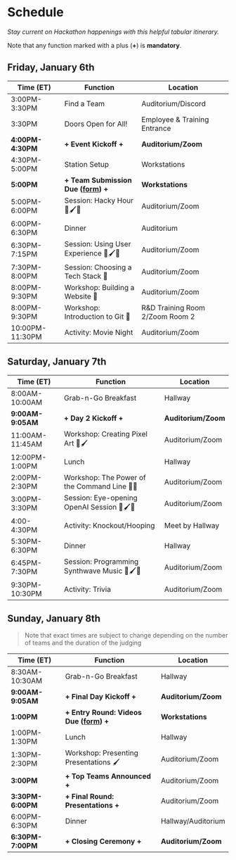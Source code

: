 # Schedule
_Stay current on Hackathon happenings with this helpful tabular itinerary._

Note that any function marked with a plus (**+**) is **mandatory**.

## Friday, January 6th

| Time (ET)     | Function             | Location                     |
|---------------|----------------------|------------------------------|
| 3:00PM-3:30PM | Find a Team          | Auditorium/Discord           |
| 3:30PM        | Doors Open for All!  | Employee & Training Entrance |
| **4:00PM-4:30PM** | **+ Event Kickoff +**        | **Auditorium/Zoom** |
| 4:30PM-5:00PM | Station Setup | Workstations |
| **5:00PM**        | **+ Team Submission Due ([form](https://forms.gle/Cagf9asvZiosew8R6)) +**  | **Workstations** |
| 5:00PM-6:00PM | Session: Hacky Hour 🚀🖌️🧪          | Auditorium/Zoom |
| 6:00PM-6:30PM | Dinner               | Auditorium                   |
| 6:30PM-7:15PM | Session: Using User Experience 🚀🖌️🧪 | Auditorium/Zoom |
| 7:30PM-8:00PM | Session: Choosing a Tech Stack 🧪   | Auditorium/Zoom |
| 8:00PM-9:30PM | Workshop: Building a Website 🚀 | Auditorium/Zoom |
| 8:00PM-9:30PM | Workshop: Introduction to Git 🧪          | R&D Training Room 2/Zoom Room 2 |
| 10:00PM-11:30PM | Activity: Movie Night | Auditorium/Zoom |

## Saturday, January 7th

| Time (ET)       | Function                       | Location        |
|-----------------|--------------------------------|-----------------|
| 8:00AM-10:00AM  | Grab-n-Go Breakfast            | Hallway         |
| **9:00AM-9:05AM**   | **+ Day 2 Kickoff +**                  | **Auditorium/Zoom** |
| 11:00AM-11:45AM   | Workshop: Creating Pixel Art 🚀🖌️                      | Auditorium/Zoom |
| 12:00PM-1:00PM  | Lunch                          | Hallway         |
| 2:00PM-2:30PM   | Workshop: The Power of the Command Line 🚀🧪                | Auditorium/Zoom |
| 3:00PM-3:30PM | Session: Eye-opening OpenAI Session 🚀🖌️🧪 | Auditorium/Zoom |
| 4:00-4:30PM | Activity: Knockout/Hooping | Meet by Hallway |
| 5:30PM-6:30PM   | Dinner                         | Hallway         |
| 6:45PM-7:30PM   | Session: Programming Synthwave Music 🚀🖌️🧪                     | Auditorium/Zoom |
| 9:30PM-10:30PM | Activity: Trivia | Auditorium/Zoom |

## Sunday, January 8th

>Note that exact times are subject to change depending on the number of teams and the duration of the judging

|    Time (ET)    |            Function            |     Location    |
|---------------|---------------------------|--------------|
| 8:30AM-10:30AM  | Grab-n-Go Breakfast         | Hallway         |
| **9:00AM-9:05AM**   | **+ Final Day Kickoff +**                  | **Auditorium/Zoom** |
| **1:00PM** | **+ Entry Round: Videos Due ([form](https://forms.gle/1C5tdUv1ZaMbuEbK6)) +** | **Workstations** |
| 1:00PM-1:30PM  | Lunch                       | Hallway         |
| 1:30PM-2:30PM | Workshop: Presenting Presentations 🖌️     | Auditorium/Zoom |
| **3:00PM**         | **+ Top Teams Announced +**             | Auditorium/Zoom |
| **3:30PM-6:00PM**         | **+ Final Round: Presentations +**             | Auditorium/Zoom |
| 6:00PM-6:30PM   | Dinner                      | Hallway/Auditorium         |
| **6:30PM-7:00PM**   | **+ Closing Ceremony +**            | **Auditorium/Zoom** |
